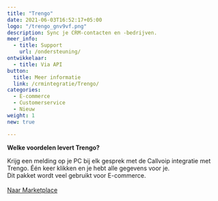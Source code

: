 ```yaml
---
title: "Trengo"
date: 2021-06-03T16:52:17+05:00
logo: "/trengo_gnv9vf.png"
description: Sync je CRM-contacten en -bedrijven.
meer_info:
  - title: Support
    url: /ondersteuning/
ontwikkelaar:
  - title: Via API
button:
  title: Meer informatie
  link: /crmintegratie/Trengo/
categories:
  - E-commerce
  - Customerservice
  - Nieuw
weight: 1
new: true

---
```


**Welke voordelen levert Trengo?**

Krijg een melding op je PC bij elk gesprek met de Callvoip integratie met Trengo. Één keer klikken en je hebt alle gegevens voor je.<br>Dit pakket wordt veel gebruikt voor E-commerce.<br><br><a href="/marketplace" class="button">Naar Marketplace</a>

